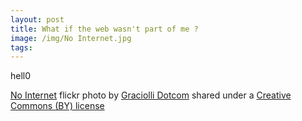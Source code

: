 ```yaml
---
layout: post
title: What if the web wasn't part of me ?
image: /img/No Internet.jpg
tags:
---
```



hell0

















<a title="No Internet" href="https://flickr.com/photos/marcelograciolli/2807100863">No Internet</a> flickr photo by <a href="https://flickr.com/people/marcelograciolli">Graciolli Dotcom</a> shared under a <a href="https://creativecommons.org/licenses/by/2.0/">Creative Commons (BY) license</a> </small>
